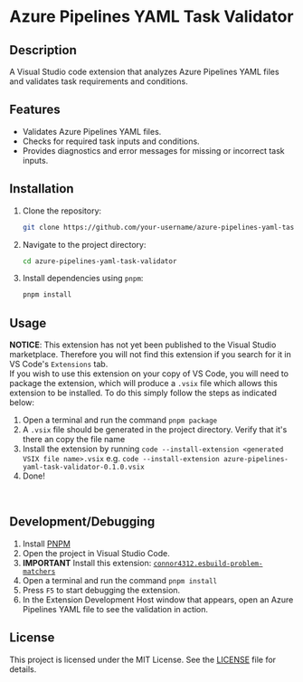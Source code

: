 # Azure Pipelines YAML Task Validator

## Description

A Visual Studio code extension that analyzes Azure Pipelines YAML files and validates task requirements and conditions.

## Features

- Validates Azure Pipelines YAML files.
- Checks for required task inputs and conditions.
- Provides diagnostics and error messages for missing or incorrect task inputs.

## Installation

1. Clone the repository:
    ```sh
    git clone https://github.com/your-username/azure-pipelines-yaml-task-validator.git
    ```
2. Navigate to the project directory:
    ```sh
    cd azure-pipelines-yaml-task-validator
    ```
3. Install dependencies using `pnpm`:
    ```sh
    pnpm install
    ```

## Usage
**NOTICE**: This extension has not yet been published to the Visual Studio marketplace. Therefore you will not find this extension if you search for it in VS Code's `Extensions` tab.
<br/>
If you wish to use this extension on your copy of VS Code, you will need to package the extension, which will produce a `.vsix` file which allows this extension to be installed.
To do this simply follow the steps as indicated below:
1. Open a terminal and run the command `pnpm package`
2. A `.vsix` file should be generated in the project directory. Verify that it's there an copy the file name
3. Install the extension by running `code --install-extension <generated VSIX file name>.vsix` e.g. `code --install-extension azure-pipelines-yaml-task-validator-0.1.0.vsix`
4. Done!
<br>

## Development/Debugging

1. Install [PNPM](https://pnpm.io/)
1. Open the project in Visual Studio Code.
2. **IMPORTANT** Install this extension: [`connor4312.esbuild-problem-matchers`](https://marketplace.visualstudio.com/items?itemName=connor4312.esbuild-problem-matchers)
3. Open a terminal and run the command `pnpm install`
4. Press `F5` to start debugging the extension.
5. In the Extension Development Host window that appears, open an Azure Pipelines YAML file to see the validation in action.

## License

This project is licensed under the MIT License. See the [LICENSE](./LICENSE) file for details.
